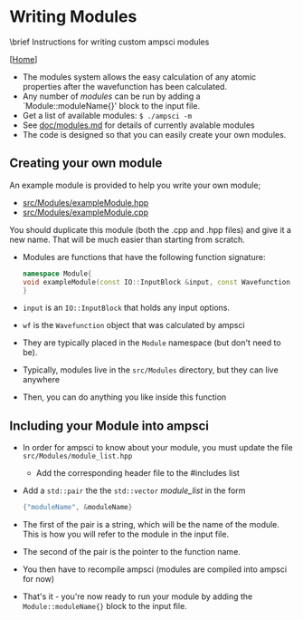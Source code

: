 # Writing Modules

\brief Instructions for writing custom ampsci modules

[[Home](/README.md)]

- The modules system allows the easy calculation of any atomic properties after the wavefunction has been calculated.
- Any number of _modules_ can be run by adding a `Module::moduleName{}' block to the input file.
- Get a list of available modules: `$ ./ampsci -m`
- See [doc/modules.md](/doc/modules.md) for details of currently avalable modules
- The code is designed so that you can easily create your own modules.

## Creating your own module

An example module is provided to help you write your own module;

- [src/Modules/exampleModule.hpp](/src/Modules/exampleModule.hpp)
- [src/Modules/exampleModule.cpp](/src/Modules/exampleModule.cpp)

You should duplicate this module (both the .cpp and .hpp files) and give it a new name. That will be much easier than starting from scratch.

- Modules are functions that have the following function signature:

  ```cpp
  namespace Module{
  void exampleModule(const IO::InputBlock &input, const Wavefunction &wf);
  }
  ```

- `input` is an `IO::InputBlock` that holds any input options.

- `wf` is the `Wavefunction` object that was calculated by ampsci

- They are typically placed in the `Module` namespace (but don't need to be).

- Typically, modules live in the `src/Modules` directory, but they can live anywhere

- Then, you can do anything you like inside this function

## Including your Module into ampsci

- In order for ampsci to know about your module, you must update the file `src/Modules/module_list.hpp`
  - Add the corresponding header file to the #includes list

- Add a `std::pair` the the `std::vector` _module_list_ in the form

    ```cpp
    {"moduleName", &moduleName}
    ```

- The first of the pair is a string, which will be the name of the module. This is how you will refer to the module in the input file.

- The second of the pair is the pointer to the function name.

- You then have to recompile ampsci (modules are compiled into ampsci for now)

- That's it - you're now ready to run your module by adding the `Module::moduleName{}` block to the input file.
